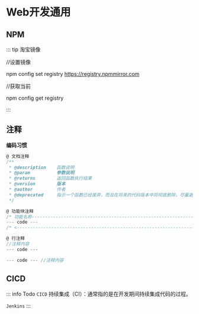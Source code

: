 # Web开发通用

## NPM

::: tip 淘宝镜像

//设置镜像

npm config set registry https://registry.npmmirror.com

//获取当前

npm config get registry

:::

## 注释
**编码习惯**
``` js
@ 文档注释
/**
 * @description    函数说明
 * @param          参数说明
 * @returns        返回函数执行结果
 * @version        版本
 * @author         作者
 * @deprecated     指示一个函数已经废弃，而且在将来的代码版本中将彻底删除，尽量避免使用这段代码
 */

@ 功能块注释
/* 功能名称---------------------------------------------------------------------------------------------------------------> */
--- code ---
/* <-------------------------------------------------------------------------------------------------------------- 功能名称 */

@ 行注释
//注释内容
--- code ---

--- code --- //注释内容
```


## CICD

::: info Todo
`CICD`
持续集成（CI）：通常指的是在开发期间持续集成代码的过程。

`Jenkins`
:::
